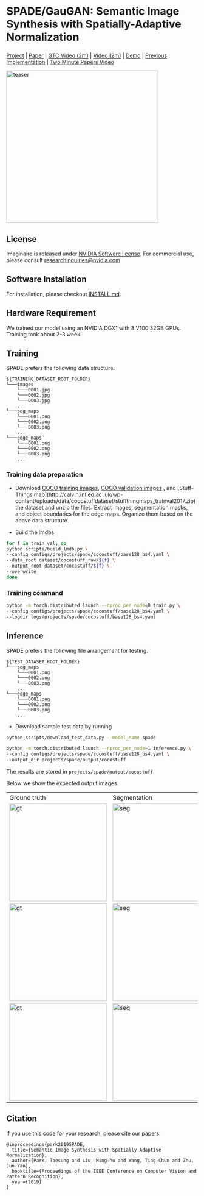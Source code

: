 # SPADE/GauGAN: Semantic Image Synthesis with Spatially-Adaptive Normalization

###
[Project](https://nvlabs.github.io/SPADE/) |
[Paper](https://arxiv.org/abs/1903.07291) |
[GTC Video (2m)](https://youtu.be/p5U4NgVGAwg) |
[Video (2m)](https://youtu.be/MXWm6w4E5q0) |
[Demo](https://www.nvidia.com/en-us/research/ai-playground/) |
[Previous Implementation](https://github.com/NVlabs/SPADE) |
[Two Minute Papers Video](https://youtu.be/hW1_Sidq3m8)

<img src="https://nvlabs.github.io/SPADE//images/ocean.gif" alt="teaser" width="400"/>

## License

Imaginaire is released under [NVIDIA Software license](LICENSE.md).
For commercial use, please consult [researchinquiries@nvidia.com](researchinquiries@nvidia.com)


## Software Installation
For installation, please checkout [INSTALL.md](../../INSTALL.md).

## Hardware Requirement
We trained our model using an NVIDIA DGX1 with 8 V100 32GB GPUs. Training took
about 2-3 week.

## Training

SPADE prefers the following data structure.
```
${TRAINING_DATASET_ROOT_FOLDER}
└───images
    └───0001.jpg
    └───0002.jpg
    └───0003.jpg
    ...
└───seg_maps
    └───0001.png
    └───0002.png
    └───0003.png
    ...
└───edge_maps
    └───0001.png
    └───0002.png
    └───0003.png
    ...
```

### Training data preparation

- Download
[COCO training images](http://images.cocodataset.org/zips/train2017.zip),
[COCO validation images](http://images.cocodataset.org/zips/val2017.zip)
, and [Stuff-Things map](http://calvin.inf.ed.ac
.uk/wp-content/uploads/data/cocostuffdataset/stuffthingmaps_trainval2017.zip)
the dataset and unzip the files.
Extract images, segmentation masks, and object boundaries for the edge maps.
Organize them based on the above data structure.

- Build the lmdbs
```bash
for f in train val; do
python scripts/build_lmdb.py \
--config configs/projects/spade/cocostuff/base128_bs4.yaml \
--data_root dataset/cocostuff_raw/${f} \
--output_root dataset/cocostuff/${f} \
--overwrite
done
```

### Training command

```bash
python -m torch.distributed.launch --nproc_per_node=8 train.py \
--config configs/projects/spade/cocostuff/base128_bs4.yaml \
--logdir logs/projects/spade/cocostuff/base128_bs4.yaml
```

## Inference

SPADE prefers the following file arrangement for testing.
```
${TEST_DATASET_ROOT_FOLDER}
└───seg_maps
    └───0001.png
    └───0002.png
    └───0003.png
    ...
└───edge_maps
    └───0001.png
    └───0002.png
    └───0003.png
    ...
```

- Download sample test data by running
```bash
python scripts/download_test_data.py --model_name spade
```

```bash
python -m torch.distributed.launch --nproc_per_node=1 inference.py \
--config configs/projects/spade/cocostuff/base128_bs4.yaml \
--output_dir projects/spade/output/cocostuff
```

The results are stored in `projects/spade/output/cocostuff`

Below we show the expected output images.

<table>
  <tr>
    <td>
        Ground truth
    </td>
    <td>
        Segmentation
    </td>
    <td>
        Edge
    </td>
    <td>
        Synthesis result
    </td>
  </tr>
  <tr>
    <td>
    <img src="images/000000044195.jpg" alt="gt" width="256"/>
    </td>
    <td>
    <img src="seg_maps/000000044195.png" alt="seg" width="256"/>
    </td>
    <td>
    <img src="edge_maps/000000044195.png" alt="edge" width="256"/>
    </td>
    <td>
    <img src="results/000000044195.jpg" alt="result" width="256"/>
    </td>
  </tr>
  <tr>
    <td>
    <img src="images/000000058384.jpg" alt="gt" width="256"/>
    </td>
    <td>
    <img src="seg_maps/000000058384.png" alt="seg" width="256"/>
    </td>
    <td>
    <img src="edge_maps/000000058384.png" alt="edge" width="256"/>
    </td>
    <td>
    <img src="results/000000058384.jpg" alt="result" width="256"/>
    </td>
  </tr>
  <tr>
    <td>
    <img src="images/000000072795.jpg" alt="gt" width="256"/>
    </td>
    <td>
    <img src="seg_maps/000000072795.png" alt="seg" width="256"/>
    </td>
    <td>
    <img src="edge_maps/000000072795.png" alt="edge" width="256"/>
    </td>
    <td>
    <img src="results/000000072795.jpg" alt="result" width="256"/>
    </td>
  </tr>
</table>

## Citation
If you use this code for your research, please cite our papers.

```
@inproceedings{park2019SPADE,
  title={Semantic Image Synthesis with Spatially-Adaptive Normalization},
  author={Park, Taesung and Liu, Ming-Yu and Wang, Ting-Chun and Zhu, Jun-Yan},
  booktitle={Proceedings of the IEEE Conference on Computer Vision and Pattern Recognition},
  year={2019}
}
```